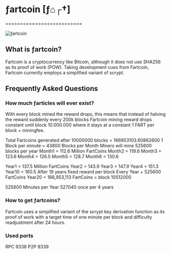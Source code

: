 # ƒartcoin [ƒ⌂┌†] 
==========================
                                                                     
    
![ƒartcoin](https://image.ibb.co/gC3Wcx/bitcoin.png)


## What is ƒartcoin? 
Fartcoin is a cryptocurrency like Bitcoin, although it does not use SHA256 as its proof of work (POW). Taking development cues from Fartcoin, Fartcoin currently employs a simplified variant of scrypt.

## Frequently Asked Questions

### How much ƒarticles will ever exist? 

With every block mined the reward drops, this means that instead of halving the reward suddenly every 200k blocks Fartcoin mining reward drops constant until block 10.000.000 where it stays at a constant 1 FART per block + miningfee.

Total Fartcoins generated after 10000000 blocks = 166953103.60862600
1 Block per minute = 43800 Blocks per Month
Miners will mine 525600 blocks per year 
Month1 = 112.6 Million FartCoins 
Month2 = 119.6 
Month3 = 123.6
Month4 = 126.5
Month5 = 128.7
Month6 = 130.6

Year1  = 137.5 Million FartCoins
Year2  = 143.9
Year3  = 147.9 
Year4  = 151.3
Year10 = 160.5
After 19 years fixed reward per block Every Year + 525600 FartCoins
Year20 = 166,953,113 FartCoins = block 10512000 

525600 Minutes per Year
527040 once per 4 years


### How to get ƒartcoins?
Fartcoin uses a simplified variant of the scrypt key derivation function as its proof of work with a target time of one minute per block and difficulty readjustment after 24 hours. 

### Used ports
RPC 9338
P2P 9339

